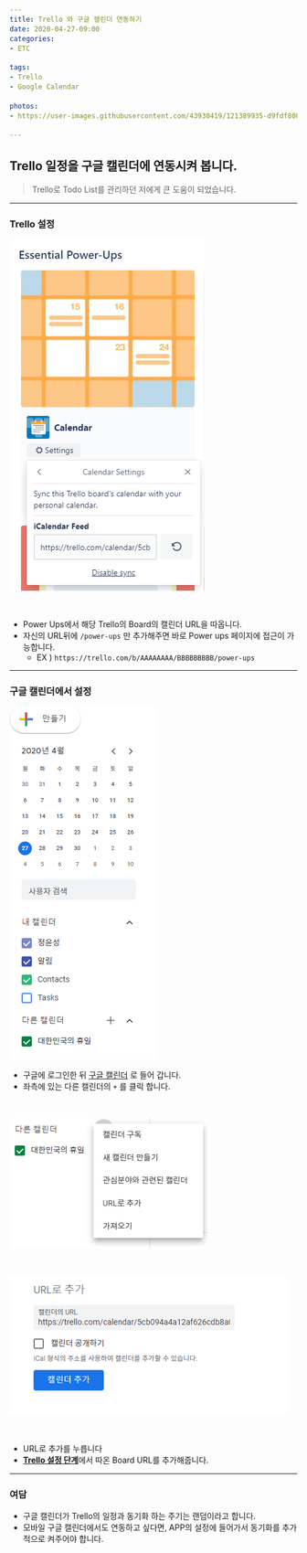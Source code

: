 ```yaml
---
title: Trello 와 구글 캘린더 연동하기
date: 2020-04-27-09:00
categories:
- ETC

tags:
- Trello
- Google Calendar

photos: 
- https://user-images.githubusercontent.com/43930419/121389935-d9fdf800-c987-11eb-80df-5d07a434147f.png

---
```


## Trello 일정을 구글 캘린더에 연동시켜 봅니다.
> Trello로 Todo List를 관리하던 저에게 큰 도움이 되었습니다.

---

### Trello 설정

![image](/post_images/trello_0.PNG)

<br>

* Power Ups에서 해당 Trello의 Board의 캘린더 URL을 따옵니다.
* 자신의 URL뒤에 `/power-ups` 만 추가해주면 바로 Power ups 페이지에 접근이 가능합니다.
    * EX ) `https://trello.com/b/AAAAAAAA/BBBBBBBBB/power-ups`

---

### 구글 캘린더에서 설정


![image](/post_images/trello_1.PNG)

* 구글에 로그인한 뒤 [구글 캘린더](https://calendar.google.com/calendar/r) 로 들어 갑니다.
* 좌측에 있는 다른 캘린더의 `+` 를 클릭 합니다.

<br>

![image](/post_images/trello_2.PNG)

<br>

![image](/post_images/trello_3.PNG)

<br>


* URL로 추가를 누릅니다
* [**Trello 설정 단계**](#trello-설정)에서 따온 Board URL를 추가해줍니다.

---

### 여담

* 구글 캘린더가 Trello의 일정과 동기화 하는 주기는 랜덤이라고 합니다.
* 모바일 구글 캘린더에서도 연동하고 싶다면, APP의 설정에 들어가서 동기화를 추가적으로 켜주어야 합니다. 
